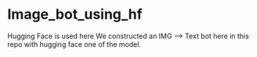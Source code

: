 # Image_bot_using_hf
Hugging Face is used here
We constructed an IMG --> Text bot here in this repo with hugging face one of the model.
